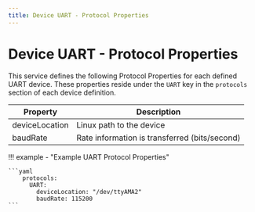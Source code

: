 ```yaml
---
title: Device UART - Protocol Properties
---
```


# Device UART - Protocol Properties

This service defines the following Protocol Properties for each defined UART device.  These properties reside under the `UART` key in the `protocols` section of each device definition.

| Property       | Description                                                              |
|----------------|--------------------------------------------------------------------------|
| deviceLocation | Linux path to the device                                                 |
| baudRate       | Rate information is transferred (bits/second) |

!!! example - "Example UART Protocol Properties"

    ```yaml
        protocols:
          UART:
            deviceLocation: "/dev/ttyAMA2"
            baudRate: 115200
    ```